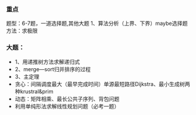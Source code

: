 ### 重点
题型：6-7题，一道选择题,其他大题
1、算法分析（上界、下界）maybe选择题
方法：求极限

### 大题：
- 1、用递推树方法求解递归式
- 2、merge—sort归并排序的过程
- 3、主定理
- 贪心：间隔调度最大（最早完成时间）单源最短路径Dijkstra、最小生成树两种krustral&prim
- 动态：矩阵相乘、最长公共子序列、背包问题
- 利用单纯形法求解线性规划问题（必考一题）
